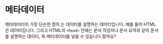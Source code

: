 # 메타데이터

메타데이터의 가장 단순한 정의 는 데이터를 설명하는 데이터입니다. 예를 들어 HTML은 데이터입니다. 그리고 HTML의 `<head>` 안에는 문서 작성자나 문서 요약과 같이 문서를 설명하는 데이터, 즉 메타데이터를 넣을 수 있습니다.랄까요?
